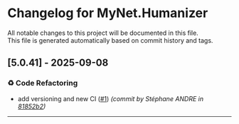 # Changelog for MyNet.Humanizer

All notable changes to this project will be documented in this file.  
This file is generated automatically based on commit history and tags.




## [5.0.41] - 2025-09-08


### ♻️ Code Refactoring

- add versioning and new CI ([#1](https://github.com/sandre58/MyNet/issues/1)) *(commit by Stéphane ANDRE in [81852b2](https://github.com/sandre58/MyNet/commit/81852b2d63ece675b59e57a9497bec3fd444f95b))*











---

